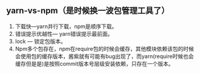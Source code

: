 ## yarn-vs-npm（是时候换一波包管理工具了）

1. 下载快—yarn并行下载，npm是顺序下载。
2. 错误提示优越性— yarn错误提示最前面。
3. lock — 锁定包版本。
4. Npm多个包存在，npm在require包的时候会缓存，其他模块依赖该包的时候会使用包的缓存版本，酱紫就有可能有bug出现了，而yarn(require时候也会缓存但是是)是按照commit版本号层级安装依赖，只存在一个版本。
